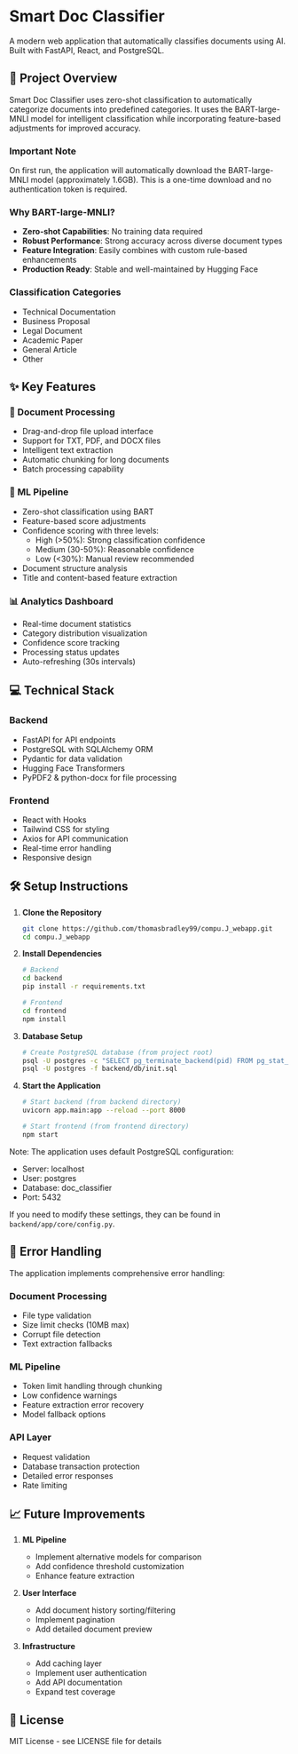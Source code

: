 # Smart Doc Classifier

A modern web application that automatically classifies documents using AI. Built with FastAPI, React, and PostgreSQL.

## 🎯 Project Overview

Smart Doc Classifier uses zero-shot classification to automatically categorize documents into predefined categories. It uses the BART-large-MNLI model for intelligent classification while incorporating feature-based adjustments for improved accuracy.

### Important Note
On first run, the application will automatically download the BART-large-MNLI model (approximately 1.6GB). This is a one-time download and no authentication token is required.

### Why BART-large-MNLI?
- **Zero-shot Capabilities**: No training data required
- **Robust Performance**: Strong accuracy across diverse document types
- **Feature Integration**: Easily combines with custom rule-based enhancements
- **Production Ready**: Stable and well-maintained by Hugging Face

### Classification Categories
- Technical Documentation
- Business Proposal
- Legal Document
- Academic Paper
- General Article
- Other

## ✨ Key Features

### 🚀 Document Processing
- Drag-and-drop file upload interface
- Support for TXT, PDF, and DOCX files
- Intelligent text extraction
- Automatic chunking for long documents
- Batch processing capability

### 🤖 ML Pipeline
- Zero-shot classification using BART
- Feature-based score adjustments
- Confidence scoring with three levels:
  - High (>50%): Strong classification confidence
  - Medium (30-50%): Reasonable confidence
  - Low (<30%): Manual review recommended
- Document structure analysis
- Title and content-based feature extraction

### 📊 Analytics Dashboard
- Real-time document statistics
- Category distribution visualization
- Confidence score tracking
- Processing status updates
- Auto-refreshing (30s intervals)

## 💻 Technical Stack

### Backend
- FastAPI for API endpoints
- PostgreSQL with SQLAlchemy ORM
- Pydantic for data validation
- Hugging Face Transformers
- PyPDF2 & python-docx for file processing

### Frontend
- React with Hooks
- Tailwind CSS for styling
- Axios for API communication
- Real-time error handling
- Responsive design

## 🛠️ Setup Instructions

1. **Clone the Repository**
   ```bash
   git clone https://github.com/thomasbradley99/compu.J_webapp.git
   cd compu.J_webapp
   ```

2. **Install Dependencies**
   ```bash
   # Backend
   cd backend
   pip install -r requirements.txt

   # Frontend
   cd frontend
   npm install
   ```

3. **Database Setup**
   ```bash
   # Create PostgreSQL database (from project root)
   psql -U postgres -c "SELECT pg_terminate_backend(pid) FROM pg_stat_activity WHERE datname = 'doc_classifier' AND pid <> pg_backend_pid();"
   psql -U postgres -f backend/db/init.sql
   ```

4. **Start the Application**
   ```bash
   # Start backend (from backend directory)
   uvicorn app.main:app --reload --port 8000

   # Start frontend (from frontend directory)
   npm start
   ```

Note: The application uses default PostgreSQL configuration:
- Server: localhost
- User: postgres
- Database: doc_classifier
- Port: 5432

If you need to modify these settings, they can be found in `backend/app/core/config.py`.

## 🔄 Error Handling

The application implements comprehensive error handling:

### Document Processing
- File type validation
- Size limit checks (10MB max)
- Corrupt file detection
- Text extraction fallbacks

### ML Pipeline
- Token limit handling through chunking
- Low confidence warnings
- Feature extraction error recovery
- Model fallback options

### API Layer
- Request validation
- Database transaction protection
- Detailed error responses
- Rate limiting

## 📈 Future Improvements

1. **ML Pipeline**
   - Implement alternative models for comparison
   - Add confidence threshold customization
   - Enhance feature extraction

2. **User Interface**
   - Add document history sorting/filtering
   - Implement pagination
   - Add detailed document preview

3. **Infrastructure**
   - Add caching layer
   - Implement user authentication
   - Add API documentation
   - Expand test coverage

## 📝 License

MIT License - see LICENSE file for details 
